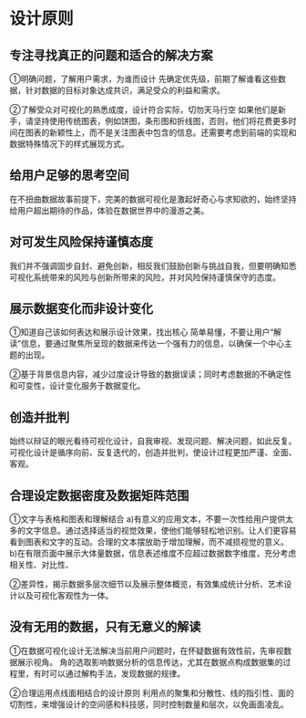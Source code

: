 # 设计原则

## 专注寻找真正的问题和适合的解决方案
①明确问题，了解用户需求，为谁而设计
先确定优先级，前期了解谁看这些数据，针对数据的目标对象达成共识，满足受众的利益和需求。

②了解受众对可视化的熟悉成度，设计符合实际，切勿天马行空
如果他们是新手，请坚持使用传统图表，例如饼图，条形图和折线图，否则，他们将花费更多时间在图表的新颖性上，而不是关注图表中包含的信息。还需要考虑到前端的实现和数据特殊情况下的样式展现方式。

## 给用户足够的思考空间
在不扭曲数据故事前提下，完美的数据可视化是激起好奇心与求知欲的，始终坚持给用户超出期待的作品，体验在数据世界中的漫游之美。

## 对可发生风险保持谨慎态度
我们并不强调固步自封、避免创新，相反我们鼓励创新与挑战自我，但要明确知悉可视化系统带来的风险与创新所带来的风险，并对风险保持谨慎保守的态度。

## 展示数据变化而非设计变化
①知道自己该如何表达和展示设计效果，找出核心
简单易懂，不要让用户“解读”信息，要通过聚焦所呈现的数据来传达一个强有力的信息，以确保一个中心主题的出现。

②基于背景信息内容，减少过度设计导致的数据误读；同时考虑数据的不确定性和可变性，设计变化服务于数据变化。

## 创造并批判
始终以辩证的眼光看待可视化设计，自我审视、发现问题、解决问题，如此反复。可视化设计是循序向前、反复迭代的，创造并批判，使设计过程更加严谨、全面、客观。

## 合理设定数据密度及数据矩阵范围
①文字与表格和图表和理解结合
a)有意义的应用文本，不要一次性给用户提供太多的文字信息。通过选择适当的视觉效果，使他们能够轻松地识别。让人们更容易看到图表和文字的互动。合理的文本摆放助于增加理解，而不减损视觉的意义。
b)在有限页面中展示大体量数据，信息表述维度不应超过数据数字维度，充分考虑相关性、对比性、

②差异性，揭示数据多层次细节以及展示整体概览，有效集成统计分析、艺术设计以及可视化客观性为一体。

## 没有无用的数据，只有无意义的解读
①在数据可视化设计无法解决当前用户问题时，在怀疑数据有效性前，先审视数据展示视角。
角的选取影响数据分析的信息传达，尤其在数据点构成数据集的过程里，有时可以通过解构手法，发现数据的规律。

②合理运用点线面相结合的设计原则
利用点的聚集和分散性、线的指引性、面的切割性，来增强设计的空间感和科技感，同时控制数量和层次，以免画面凌乱。
